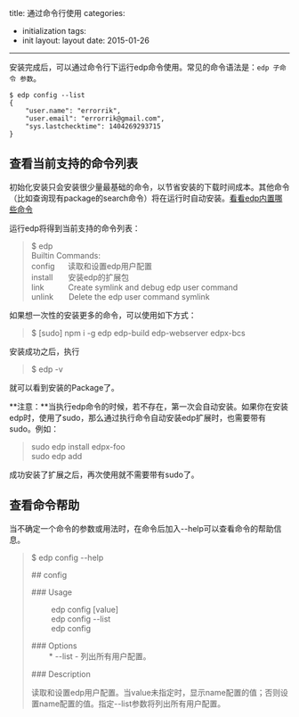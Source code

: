 title: 通过命令行使用
categories:
- initialization
tags:
-  init
layout:
    layout
date:
    2015-01-26
---

安装完成后，可以通过命令行下运行edp命令使用。常见的命令语法是：`edp 子命令 参数`。

```
$ edp config --list
{
    "user.name": "errorrik",
    "user.email": "errorrik@gmail.com",
    "sys.lastchecktime": 1404269293715
}
```

## 查看当前支持的命令列表

初始化安装只会安装很少量最基础的命令，以节省安装的下载时间成本。其他命令（比如查询现有package的search命令）将在运行时自动安装。[看看edp内置哪些命令](https://github.com/ecomfe/edp/wiki/Edp-Commands#builtin-commands)

运行edp将得到当前支持的命令列表：

>$ edp   
Builtin Commands:  
config &nbsp;&nbsp;&nbsp;&nbsp;&nbsp;读取和设置edp用户配置  
install   &nbsp;&nbsp;&nbsp;&nbsp;&nbsp;           安装edp的扩展包  
link      &nbsp;&nbsp;&nbsp;&nbsp;&nbsp; &nbsp;&nbsp;&nbsp;          Create symlink and debug edp user command  
unlink  &nbsp;&nbsp;&nbsp;&nbsp;&nbsp;           Delete the edp user command symlink   

如果想一次性的安装更多的命令，可以使用如下方式：
>$ [sudo] npm i -g edp edp-build edp-webserver edpx-bcs

安装成功之后，执行
>$ edp -v

就可以看到安装的Package了。

**注意：**当执行edp命令的时候，若不存在，第一次会自动安装。如果你在安装edp时，使用了sudo，那么通过执行命令自动安装edp扩展时，也需要带有sudo。例如：  

>sudo edp install edpx-foo  
>sudo edp add  

成功安装了扩展之后，再次使用就不需要带有sudo了。


## 查看命令帮助

当不确定一个命令的参数或用法时，在命令后加入--help可以查看命令的帮助信息。
>$ edp config --help 
> 
>\## config  
>
>\### Usage  
>
>&nbsp;&nbsp;&nbsp;&nbsp;&nbsp;&nbsp;&nbsp;&nbsp;  edp config <name> [value]  
>&nbsp;&nbsp;&nbsp;&nbsp;&nbsp;&nbsp;&nbsp;&nbsp;  edp config --list  
>&nbsp;&nbsp;&nbsp;&nbsp;&nbsp;&nbsp;&nbsp;&nbsp;  edp config  
>
>\### Options  
>&nbsp;&nbsp;&nbsp;&nbsp;&nbsp;&nbsp;&nbsp; \* --list - 列出所有用户配置。  
>
>\### Description  
>
>读取和设置edp用户配置。当value未指定时，显示name配置的值；否则设置name配置的值。指定--list参数将列出所有用户配置。
